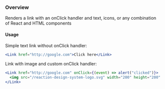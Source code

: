 ### Overview
Renders a link with an onClick handler and text, icons, or any combination of React and HTML components

#### Usage

Simple text link without onClick handler:

```jsx
<Link href="http://google.com">Click here</Link>
```

Link with image and custom onClick handler:

```jsx
<Link href="http://google.com" onClick={(event) => alert("clicked")}>
  <img src="/reaction-design-system-logo.svg" width="200" height="200" />
</Link>
```
